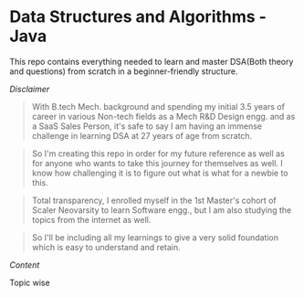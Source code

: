 # Data Structures and Algorithms - Java

This repo contains everything needed to learn and master DSA(Both theory and questions) from scratch in a beginner-friendly structure.

*Disclaimer*

> With B.tech Mech. background and spending my initial 3.5 years of career in various Non-tech fields as a Mech R&D Design engg. and as a SaaS Sales Person, it's safe to say I am having an immense challenge in learning DSA at 27 years of age from scratch. 

>So I'm creating this repo in order for my future reference as well as for anyone who wants to take this journey for themselves as well. I know how challenging it is to figure out what is what for a newbie to this.

>Total transparency, I enrolled myself in the 1st Master's cohort of Scaler Neovarsity to learn Software engg., but I am also studying the topics from the internet as well.

>So I'll be including all my learnings to give a very solid foundation which is easy to understand and retain. 

*Content*

Topic wise 